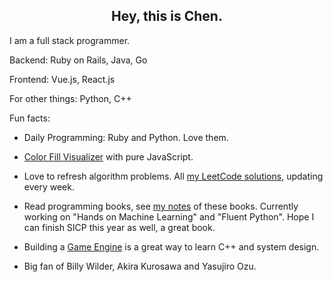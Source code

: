 <h2 align="center">Hey, this is Chen.</h2>

I am a full stack programmer.

Backend: Ruby on Rails, Java, Go

Frontend: Vue.js, React.js

For other things: Python, C++

Fun facts:

- Daily Programming: Ruby and Python. Love them.

- [Color Fill Visualizer](http://alfmunny.com/algorithm-challenges/color-fill/) with pure JavaScript.

- Love to refresh algorithm problems. All [my LeetCode solutions](https://github.com/alfmunny/leetcode), updating every week.

- Read programming books, see [my notes](https://github.com/alfmunny/book-notes) of these books. Currently working on "Hands on Machine Learning" and "Fluent Python". Hope I can finish SICP this year as well, a great book.

- Building a [Game Engine](https://github.com/alfmunny/GameEngineMac) is a great way to learn C++ and system design.

- Big fan of Billy Wilder, Akira Kurosawa and Yasujiro Ozu.
